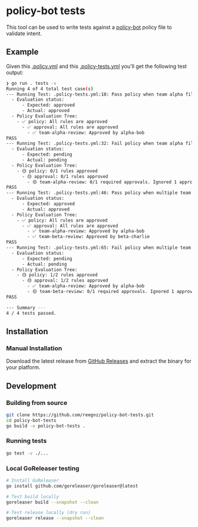 # policy-bot tests

This tool can be used to write tests against a [policy-bot](https://github.com/palantir/policy-bot) policy file to validate intent.

## Example

Given this [.policy.yml](./tests/.policy.yml) and this [.policy-tests.yml](./tests/.policy-tests.yml)
you'll get the following test output:

```sh
❯ go run . tests -v
Running 4 of 4 total test case(s)
--- Running Test: .policy-tests.yml:18: Pass policy when team alpha files change and team alpha approves ---
  - Evaluation status:
      - Expected: approved
      - Actual: approved
  - Policy Evaluation Tree:
    - ✅ policy: All rules are approved
      - ✅ approval: All rules are approved
        - ✅ team-alpha-review: Approved by alpha-bob
PASS
--- Running Test: .policy-tests.yml:32: Fail policy when team alpha files change and only PR author approves ---
  - Evaluation status:
      - Expected: pending
      - Actual: pending
  - Policy Evaluation Tree:
    - 🟡 policy: 0/1 rules approved
      - 🟡 approval: 0/1 rules approved
        - 🟡 team-alpha-review: 0/1 required approvals. Ignored 1 approval from disqualified users
PASS
--- Running Test: .policy-tests.yml:46: Pass policy when multiple team files are changing with multiple team approvals ---
  - Evaluation status:
      - Expected: approved
      - Actual: approved
  - Policy Evaluation Tree:
    - ✅ policy: All rules are approved
      - ✅ approval: All rules are approved
        - ✅ team-alpha-review: Approved by alpha-bob
        - ✅ team-beta-review: Approved by beta-charlie
PASS
--- Running Test: .policy-tests.yml:65: Fail policy when multiple team files are changing with review missing from beta team ---
  - Evaluation status:
      - Expected: pending
      - Actual: pending
  - Policy Evaluation Tree:
    - 🟡 policy: 1/2 rules approved
      - 🟡 approval: 1/2 rules approved
        - ✅ team-alpha-review: Approved by alpha-bob
        - 🟡 team-beta-review: 0/1 required approvals. Ignored 1 approval from disqualified users
PASS

--- Summary ---
4 / 4 tests passed.
```

## Installation

### Manual Installation

Download the latest release from [GitHub Releases](https://github.com/reegnz/policy-bot-tests/releases) and extract the binary for your platform.

## Development

### Building from source

```bash
git clone https://github.com/reegnz/policy-bot-tests.git
cd policy-bot-tests
go build -o policy-bot-tests .
```

### Running tests

```bash
go test -v ./...
```

### Local GoReleaser testing

```bash
# Install GoReleaser
go install github.com/goreleaser/goreleaser@latest

# Test build locally
goreleaser build --snapshot --clean

# Test release locally (dry run)
goreleaser release --snapshot --clean
```
